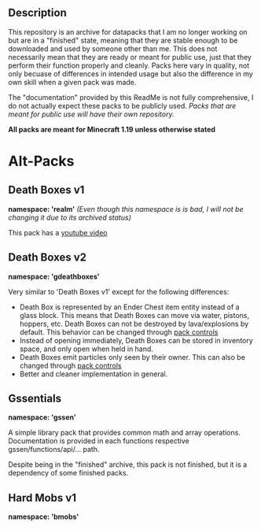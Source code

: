 ## Description
This repository is an archive for datapacks that I am no longer working on but are in a "finished" state, meaning that they are stable enough to be downloaded and used by someone other than me.
This does not necessarily mean that they are ready or meant for public use, just that they perform their function properly and cleanly.
Packs here vary in quality, not only becuase of differences in intended usage but also the difference in my own skill when a given pack was made.

The "documentation" provided by this ReadMe is not fully comprehensive, I do not actually expect these packs to be publicly used.
*Packs that are meant for public use will have their own repository.*

**All packs are meant for Minecraft 1.19 unless otherwise stated**

Alt-Packs
======
## Death Boxes v1
**namespace: 'realm'**
*(Even though this namespace is is bad, I will not be changing it due to its archived status)*

This pack has a [youtube video](https://youtu.be/PvYTfHrL38M)

## Death Boxes v2
**namespace: 'gdeathboxes'**

Very similar to 'Death Boxes v1' except for the following differences:
- Death Box is represented by an Ender Chest item entity instead of a glass block.
	This means that Death Boxes can move via water, pistons, hoppers, etc.
	Death Boxes can not be destroyed by lava/explosions by default. This behavior can be changed through [pack controls](../blob/main/Packs/Death%20Boxes%20v2/data/gdeathboxes/functions/controls/setdefaults.mcfunction)
- Instead of opening immediately, Death Boxes can be stored in inventory space, and only open when held in hand.
- Death Boxes emit particles only seen by their owner. This can also be changed through [pack controls](../blob/main/Packs/Death%20Boxes%20v2/data/gdeathboxes/functions/controls/setdefaults.mcfunction)
- Better and cleaner implementation in general.

## Gssentials
**namespace: 'gssen'**

A simple library pack that provides common math and array operations.
Documentation is provided in each functions respective gssen/functions/api/... path.

Despite being in the "finished" archive, this pack is not finished, but it is a dependency of some finished packs.

## Hard Mobs v1
**namespace: 'bmobs'**
